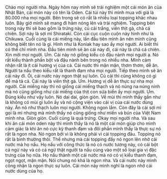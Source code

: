Chào mọi người nha. Ngày hôm nay mình sẽ trải nghiệm một cái món ăn của Nhật Bản, cái món này có tên là Oden. Cái túi này thì mình mua với giá là 80.000 nha mọi người. Bên trong sẽ có rất là nhiều loại topping khác nhau luôn. Bây giờ mình sẽ mang đi hâm nóng lên và trải nghiệm. Topping bên trong này thì sẽ bao gồm là trứng này, củ cải trắng, viên thịt gà, chả cá chiên. Sợi này là sợi mì Shirataki. Còn cái cục cuộn cuộn này hình như là Chikuwa. Cuối cùng là cái miếng này, lần đầu tiên mình ăn nên mình cũng không biết tên nó là gì. Hình như là Koniak hay sao ấy mọi người. Ai biết thì có thể chỉ mình nha. Đầu tiên mình sẽ ăn cái này đi, cái này là chả cá chiên. Xin mời mọi người. Ưm. Cái này nó giống kiểu có đậu nành mọi người ạ. Nó rất kiểu thành phần bột và đậu nành bên trong nó nhiều nha. Mình cảm nhận rất là ít cái hương vị của cá. Cái nước thì mặn mặn, thơm thơm, dễ ăn. Người ta nấu theo kiểu rất là thanh đạm nha mọi người. Tiếp theo mình sẽ ăn cái này đi. Ôi, cái nước này ngon thật sự luôn. Củ cải thì cũng không có gì để mà tả cả. Cái này là viên thịt gà. Ưm. Hương vị dễ ăn thực sự nha mọi người. Cái miếng này thì nó giống cái miếng thạch và nó núng na núng nính mà nó cũng giống như cái miếng của thịt con sứa biển ấy mọi người. Ưm. Đúng kiểu như vậy luôn. Nó dai dai, giòn giòn. Về mùi thì mình thấy gần như là không có mùi gì luôn ấy và nó cộng viện vào cái vị của cái nước dùng này. Ăn nó như thạch luôn mọi người. Không ngon lắm. Còn đây là cái sợi mì gọi là mì nhưng mà mình thấy nó cũng giống như miến và bún của Việt Nam mình nha. Giòn giòn. Cuối cùng là quả trứng. Okay mọi người nha. Và sau khi ăn cái món oden này thì mình thấy là nó là một cái món giúp cho mình cảm giác là khi ăn nó cực kỳ thanh đạm và đôi phần mình thấy là thực sự nó rất là ngon nha. Nó ngon bởi vì là không phải vì cái topping đâu. Topping nó rất là bình thường thôi. Thế nhưng mà cái topping đấy nó ngon lên nhờ cái nước mà họ nấu. Họ nấu với công thức là nó có nước tương này, có cái bột cá ngừ này và có cá ngừ thật người ta nấu cùng vào một số loại gia vị đặc trưng của họ nữa. Họ nấu thành một cái nước mà nó có vị kiểu thanh đạm, ngọt ngọt, mặn mặn. Nói chung nó khá là ngon nha. Và cái nước này mình công nhận là ngon thực sự luôn. Cái món này mình nghĩ là ngon nhờ cái nước dùng của họ.
